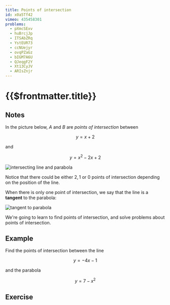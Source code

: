 ```yaml
---
title: Points of intersection
id: x0a5Tf42
vimeo: 435458301
problems:
  - pXmcSExv
  - huBrcjJp
  - ITSAbZRq
  - YstEUR73
  - ccNUejyr
  - ovqPZaGz
  - bIGM7A6U
  - QJeqgF2Y
  - Xt13CyJV
  - ARIsZnjr
---
```


# {{$frontmatter.title}}

## Notes

In the picture below, $A$ and $B$ are _points of intersection_ between

$$
y = x + 2
$$

and

$$
y = x^2 - 2x + 2
$$

<!-- <geogebra id="whcd9mbw"></geogebra> -->

![intersecting line and parabola](/img/learn/points-of-intersection-02.svg)

Notice that there could be either $2, 1$ or $0$ points of intersection depending
on the position of the line.

When there is only one point of intersection, we say that the line is a
**tangent** to the parabola:

![tangent to parabola](/img/learn/points-of-intersection-04.svg)

We're going to learn to find points of intersection, and solve problems about
points of intersection.

## Example

<Example>

Find the points of intersection between the line

$$
y = -4x - 1
$$

and the parabola

$$
y = 7 - x^2
$$

</Example>

## Exercise

<Exercise :id="$frontmatter.id" />
